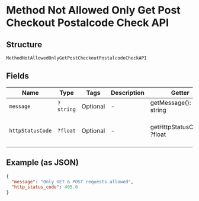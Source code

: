 
# Method Not Allowed Only Get Post Checkout Postalcode Check API

## Structure

`MethodNotAllowedOnlyGetPostCheckoutPostalcodeCheckAPI`

## Fields

| Name | Type | Tags | Description | Getter | Setter |
|  --- | --- | --- | --- | --- | --- |
| `message` | `?string` | Optional | - | getMessage(): ?string | setMessage(?string message): void |
| `httpStatusCode` | `?float` | Optional | - | getHttpStatusCode(): ?float | setHttpStatusCode(?float httpStatusCode): void |

## Example (as JSON)

```json
{
  "message": "Only GET & POST requests allowed",
  "http_status_code": 405.0
}
```

